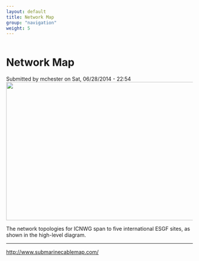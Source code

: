 ```yaml
---
layout: default
title: Network Map
group: "navigation"
weight: 5
---
```


<div id="content" class="column">
    <div class="section">
        <a id="main-content"></a>
        <h1 class="title" id="page-title">
            Network Map        
        </h1>
        <div class="region region-content">
            <div id="block-system-main" class="block block-system">
                <div class="content">
                    <div id="node-26" class="node node-article node-full clearfix" about="/content/network-map" typeof="sioc:Item foaf:Document">
                        <span property="dc:title" content="Network Map" class="rdf-meta element-hidden"></span><span property="sioc:num_replies" content="1" datatype="xsd:integer" class="rdf-meta element-hidden"></span>
                        <div class="meta submitted">
                            <span property="dc:date dc:created" content="2014-06-28T22:54:53-07:00" datatype="xsd:dateTime" rel="sioc:has_creator">Submitted by <span class="username" xml:lang="" about="/users/mchester" typeof="sioc:UserAccount" property="foaf:name" datatype="">mchester</span> on Sat, 06/28/2014 - 22:54</span>    
                        </div>
                        <div class="content clearfix">
                            <div class="field field-name-field-image field-type-image field-label-hidden">
                                <div class="field-items">
                                    <div class="field-item even" rel="og:image rdfs:seeAlso" resource="https://icnwg.llnl.gov/sites/default/files/styles/large/public/field/image/Climate-ICNWG-final-03162015.png?itok=AY9-DBNd"><a href="https://icnwg.llnl.gov/sites/default/files/field/image/Climate-ICNWG-final-03162015.png"><img typeof="foaf:Image" src="https://icnwg.llnl.gov/sites/default/files/styles/large/public/field/image/Climate-ICNWG-final-03162015.png?itok=AY9-DBNd" alt="" height="374" width="650"></a></div>
                                </div>
                            </div>
                            <div class="field field-name-body field-type-text-with-summary field-label-hidden">
                                <div class="field-items">
                                    <div class="field-item even" property="content:encoded">
                                        <p>The network topologies for ICNWG span to five international ESGF sites, as shown in the high-level diagram.</p>
                                        <hr>
                                        <p><a href="http://www.submarinecablemap.com/">http://www.submarinecablemap.com/</a></p>
                                    </div>
                                </div>
                            </div>
                        </div>
                    </div>
                </div>
            </div>
        </div>
    </div>
</div>
